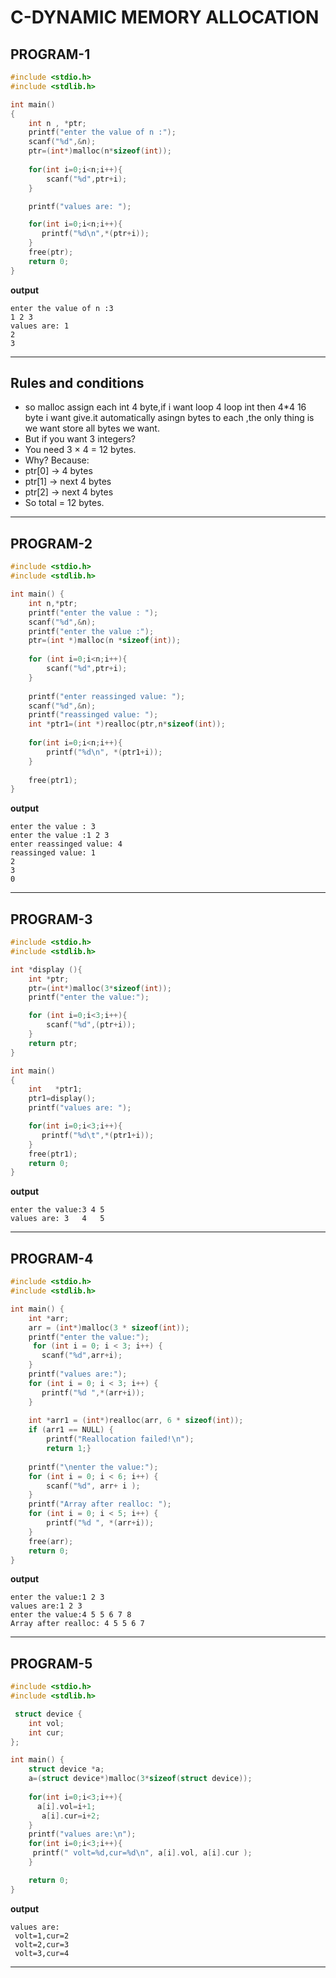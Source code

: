 # C-DYNAMIC MEMORY ALLOCATION
## PROGRAM-1

```c
#include <stdio.h>
#include <stdlib.h>

int main()
{
    int n , *ptr;
    printf("enter the value of n :");
    scanf("%d",&n);
    ptr=(int*)malloc(n*sizeof(int));
    
    for(int i=0;i<n;i++){
        scanf("%d",ptr+i);
    }

    printf("values are: ");

    for(int i=0;i<n;i++){
       printf("%d\n",*(ptr+i));
    }
    free(ptr);
    return 0;
}

 ```
 **output** 
 ```
 enter the value of n :3
1 2 3
values are: 1
2
3
```
---
## Rules and conditions 
  - so malloc assign each int 4 byte,if i want loop 4 loop int then 4*4 16 byte i want give.it automatically asingn bytes to each ,the only thing is we want store all bytes we want.  
  - But if you want 3 integers?
  - You need 3 × 4 = 12 bytes.
  - Why? Because:
  - ptr[0]  → 4 bytes
  - ptr[1]  → next 4 bytes
  - ptr[2]  → next 4 bytes
  - So total = 12 bytes.
  ----

## PROGRAM-2

```c
#include <stdio.h>
#include <stdlib.h>

int main() {
    int n,*ptr;
    printf("enter the value : ");
    scanf("%d",&n);
    printf("enter the value :");
    ptr=(int *)malloc(n *sizeof(int));
    
    for (int i=0;i<n;i++){
        scanf("%d",ptr+i);
    }
    
    printf("enter reassinged value: ");
    scanf("%d",&n);
    printf("reassinged value: ");
    int *ptr1=(int *)realloc(ptr,n*sizeof(int));
    
    for(int i=0;i<n;i++){
        printf("%d\n", *(ptr1+i));
    }
    
    free(ptr1);
}

```
**output**
```
enter the value : 3
enter the value :1 2 3
enter reassinged value: 4
reassinged value: 1
2
3
0
```
---

## PROGRAM-3

```c
#include <stdio.h>
#include <stdlib.h>

int *display (){
    int *ptr;
    ptr=(int*)malloc(3*sizeof(int));
    printf("enter the value:");

    for (int i=0;i<3;i++){
        scanf("%d",(ptr+i));
    }
    return ptr;
}

int main()
{
    int   *ptr1;
    ptr1=display();
    printf("values are: ");

    for(int i=0;i<3;i++){
       printf("%d\t",*(ptr1+i));
    }
    free(ptr1);
    return 0;
}

```
**output**
```
enter the value:3 4 5
values are: 3	4	5	
```
---

## PROGRAM-4

```c
#include <stdio.h>
#include <stdlib.h>

int main() {
    int *arr; 
    arr = (int*)malloc(3 * sizeof(int));
    printf("enter the value:");
     for (int i = 0; i < 3; i++) {
       scanf("%d",arr+i);   
    }
    printf("values are:");
    for (int i = 0; i < 3; i++) {
       printf("%d ",*(arr+i));   
    }
    
    int *arr1 = (int*)realloc(arr, 6 * sizeof(int));
    if (arr1 == NULL) {
        printf("Reallocation failed!\n");
        return 1;}
   
    printf("\nenter the value:");
    for (int i = 0; i < 6; i++) {
        scanf("%d", arr+ i );  
    } 
    printf("Array after realloc: ");
    for (int i = 0; i < 5; i++) {
        printf("%d ", *(arr+i));
    }
    free(arr);
    return 0;
}

```
**output**
```
enter the value:1 2 3
values are:1 2 3 
enter the value:4 5 5 6 7 8
Array after realloc: 4 5 5 6 7 
```
---

## PROGRAM-5

```c
#include <stdio.h>
#include <stdlib.h>

 struct device {
    int vol;
    int cur;
};

int main() {
    struct device *a;
    a=(struct device*)malloc(3*sizeof(struct device));
    
    for(int i=0;i<3;i++){
      a[i].vol=i+1;
       a[i].cur=i+2;
    }
    printf("values are:\n");
    for(int i=0;i<3;i++){
     printf(" volt=%d,cur=%d\n", a[i].vol, a[i].cur );
    }

    return 0;
}
```
**output**
```
values are:
 volt=1,cur=2
 volt=2,cur=3
 volt=3,cur=4
 ```
 ---

